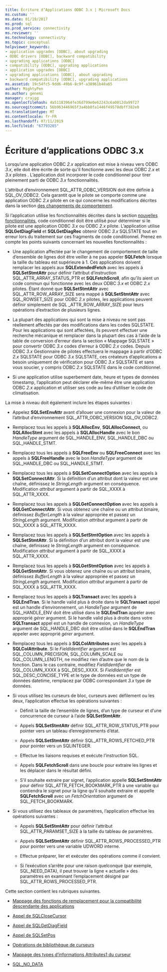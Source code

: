 ```yaml
---
title: Écriture d’Applications ODBC 3.x | Microsoft Docs
ms.custom: ''
ms.date: 01/19/2017
ms.prod: sql
ms.prod_service: connectivity
ms.reviewer: ''
ms.technology: connectivity
ms.topic: conceptual
helpviewer_keywords:
- application upgrades [ODBC], about upgrading
- ODBC drivers [ODBC], backward compatibility
- upgrading applications [ODBC]
- compatibility [ODBC], upgrading applications
- application upgrades [ODBC]
- upgrading applications [ODBC], about upgrading
- backward compatibility [ODBC], upgrading applications
ms.assetid: 19c54fc5-9dd6-49b6-8c9f-a38961b40a65
author: MightyPen
ms.author: genemi
manager: craigg
ms.openlocfilehash: 4a51183964fe36d799e0e62243c6a0012da99727
ms.sourcegitcommit: 56b963446965f3a4bb0fa1446f49578dbff382e0
ms.translationtype: MT
ms.contentlocale: fr-FR
ms.lasthandoff: 07/11/2019
ms.locfileid: "67793285"
---
```

# <a name="writing-odbc-3x-applications"></a>Écriture d’applications ODBC 3.x
Lorsqu’une application ODBC *2.x* application est mise à niveau vers ODBC *3.x*, elle doit être écrite de sorte qu’il fonctionne avec les deux ODBC *2.x* et *3.x* pilotes . L’application doit incorporer le code conditionnel pour tirer pleinement parti de ODBC *3.x* fonctionnalités.  
  
 L’attribut d’environnement SQL_ATTR_ODBC_VERSION doit être définie à SQL_OV_ODBC2. Cela garantit que le pilote se comporte comme une application ODBC *2.x* pilote en ce qui concerne les modifications décrites dans la section [des changements de comportement](../../../odbc/reference/develop-app/behavioral-changes.md).  
  
 Si l’application utilise les fonctionnalités décrites dans la section [nouvelles fonctionnalités](../../../odbc/reference/develop-app/new-features.md), code conditionnel doit être utilisé pour déterminer si le pilote est une application ODBC *3.x* ou ODBC *2.x* pilote. L’application utilise **SQLGetDiagField** et **SQLGetDiagRec** obtenir ODBC *3.x* SQLSTATE tout en erreur lors du traitement sur ces fragments de code conditionnel. Prenez en compte les points suivants concernant les nouvelles fonctionnalités :  
  
-   Une application affectée par le changement de comportement de taille d’ensemble de lignes doit être veiller à ne pas appeler **SQLFetch** lorsque la taille du tableau est supérieure à 1. Ces applications doivent remplacer les appels aux **SQLExtendedFetch** avec les appels à **SQLSetStmtAttr** pour définir l’attribut d’instruction SQL_ATTR_ARRAY_STATUS_PTR et **SQLFetchScroll**, afin qu’ils aient un code commun qui fonctionne avec les deux ODBC *3.x* et ODBC *2.x* pilotes. Étant donné que **SQLSetStmtAttr** avec SQL_ATTR_ROW_ARRAY_SIZE sera mappé à **SQLSetStmtAttr** avec SQL_ROWSET_SIZE pour ODBC *2.x* pilotes, les applications peuvent définir simplement de SQL _ATTR_ROW_ARRAY_SIZE pour leurs opérations d’extraction de plusieurs lignes.  
  
-   La plupart des applications qui sont la mise à niveau ne sont pas réellement affectés par des modifications dans les codes SQLSTATE. Pour les applications qui sont affectées, ils peuvent effectuer une recherche mécanique et remplacer dans la plupart des cas à l’aide de la table de conversion d’erreur dans la section « Mappage SQLSTATE » pour convertir ODBC *3.x* codes d’erreur à ODBC *2.x* codes. Depuis ODBC *3.x* Gestionnaire de pilotes effectuera le mappage à partir d’ODBC *2.x* SQLSTATE pour ODBC *3.x* SQLSTATE, ces créateurs d’applications a besoin uniquement de vérification pour ODBC  *3.x* SQLSTATE et sans vous soucier, y compris ODBC *2.x* SQLSTATE dans le code conditionnel.  
  
-   Si une application utilise superbement date, heure et types de données timestamp, l’application peut déclarer elle-même être une application ODBC *2.x* application et utiliser ses code au lieu d’utiliser le code de climatisation.  
  
 La mise à niveau doit également inclure les étapes suivantes :  
  
-   Appelez **SQLSetEnvAttr** avant d’allouer une connexion pour la valeur de l’attribut d’environnement SQL_ATTR_ODBC_VERSION SQL_OV_ODBC2.  
  
-   Remplacez tous les appels à **SQLAllocEnv**, **SQLAllocConnect**, ou **SQLAllocStmt** avec les appels à **SQLAllocHandle** avec le bon *HandleType* argument de SQL_HANDLE_ENV, SQL_HANDLE_DBC ou SQL_HANDLE_STMT.  
  
-   Remplacez tous les appels à **SQLFreeEnv** ou **SQLFreeConnect** avec les appels à **SQLFreeHandle** avec le bon *HandleType* argument de SQL_HANDLE_DBC ou SQL_HANDLE_STMT.  
  
-   Remplacez tous les appels à **SQLSetConnectOption** avec les appels à **SQLSetConnectAttr**. Si la définition d’un attribut dont la valeur est une chaîne, définissez le *StringLength* argument en conséquence. Modification *attribut* argument à partir de SQL_XXXX à SQL_ATTR_XXXX.  
  
-   Remplacez tous les appels à **SQLGetConnectOption** avec les appels à **SQLGetConnectAttr**. Si vous obtenez une chaîne ou un attribut binaire, définissez *BufferLength* à la valeur appropriée et passez un *StringLength* argument. Modification *attribut* argument à partir de SQL_XXXX à SQL_ATTR_XXXX.  
  
-   Remplacez tous les appels à **SQLSetStmtOption** avec les appels à **SQLSetStmtAttr**. Si la définition d’un attribut dont la valeur est une chaîne, définissez le *StringLength* argument en conséquence. Modification *attribut* argument à partir de SQL_XXXX à SQL_ATTR_XXXX.  
  
-   Remplacez tous les appels à **SQLGetStmtOption** avec les appels à **SQLGetStmtAttr**. Si vous obtenez une chaîne ou un attribut binaire, définissez *BufferLength* à la valeur appropriée et passez un *StringLength* argument. Modification *attribut* argument à partir de SQL_XXXX à SQL_ATTR_XXXX.  
  
-   Remplacez tous les appels à **SQLTransact** avec les appels à **SQLEndTran**. Si le handle valid plus à droite dans le **SQLTransact** appel est un handle d’environnement, un *HandleType* argument de SQL_HANDLE_ENV doit être utilisé dans le **SQLEndTran** appeler avec approprié *gérer* argument. Si le handle valid plus à droite dans votre **SQLTransact** appel est un handle de connexion, un *HandleType* argument de SQL_HANDLE_DBC doit être utilisé dans le **SQLEndTran** appeler avec approprié *gérer* argument.  
  
-   Remplacez tous les appels à **SQLColAttributes** avec les appels à **SQLColAttribute**. Si le *FieldIdentifier* argument est SQL_COLUMN_PRECISION, SQL_COLUMN_SCALE ou SQL_COLUMN_LENGTH, ne modifiez rien d’autre que le nom de la fonction. Dans le cas contraire, modifiez *FieldIdentifier* de SQL_COLUMN_XXXX à SQL_DESC_XXXX. Si *FieldIdentifier* est SQL_DESC_CONCISE_TYPE et le type de données est un type de données datetime, remplacez par ODBC correspondant *3.x* type de données.  
  
-   Si vous utilisez les curseurs de bloc, curseurs avec défilement ou les deux, l’application effectue les opérations suivantes :  
  
    -   Définit la taille de l’ensemble de lignes, d’un type de curseur et d’une concurrence de curseur à l’aide **SQLSetStmtAttr**.  
  
    -   Appels **SQLSetStmtAttr** définir SQL_ATTR_ROW_STATUS_PTR pour pointer vers un tableau d’enregistrements d’état.  
  
    -   Appels **SQLSetStmtAttr** définir SQL_ATTR_ROWS_FETCHED_PTR pour pointer vers un SQLINTEGER.  
  
    -   Effectue les liaisons requises et exécute l’instruction SQL.  
  
    -   Appels **SQLFetchScroll** dans une boucle pour extraire les lignes et les déplacer dans le résultat défini.  
  
    -   S’il souhaite extraire par signet, l’application appelle **SQLSetStmtAttr** pour définir SQL_ATTR_FETCH_BOOKMARK_PTR à une variable qui contiendra le signet pour la ligne qu’il souhaite extraire et appelle **SQLFetchScroll** avec un *FetchOrientation* argument de SQL_FETCH_BOOKMARK.  
  
-   Si vous utilisez des tableaux de paramètres, l’application effectue les opérations suivantes :  
  
    -   Appels **SQLSetStmtAttr** pour définir l’attribut SQL_ATTR_PARAMSET_SIZE à la taille du tableau de paramètres.  
  
    -   Appels **SQLSetStmtAttr** définir SQL_ATTR_ROWS_PROCESSED_PTR pour pointer vers une variable UDWORD interne.  
  
    -   Effectue préparer, lier et exécuter des opérations comme il convient.  
  
    -   Si l’exécution s’arrête pour une raison quelconque (par exemple, SQL_NEED_DATA), il peut trouver la ligne « actuelle » des paramètres en examinant l’emplacement désigné par SQL_ATTR_ROWS_PROCESSED_PTR.  
  
 Cette section contient les rubriques suivantes.  
  
-   [Mappage des fonctions de remplacement pour la compatibilité descendante des applications](../../../odbc/reference/develop-app/mapping-replacement-functions-for-backward-compatibility-of-applications.md)  
  
-   [Appel de SQLCloseCursor](../../../odbc/reference/develop-app/calling-sqlclosecursor.md)  
  
-   [Appel de SQLGetDiagField](../../../odbc/reference/develop-app/calling-sqlgetdiagfield.md)  
  
-   [Appel de SQLSetPos](../../../odbc/reference/develop-app/calling-sqlsetpos.md)  
  
-   [Opérations de bibliothèque de curseurs](../../../odbc/reference/develop-app/cursor-library-operations.md)  
  
-   [Mappage des types d’informations Attributes1 du curseur](../../../odbc/reference/develop-app/mapping-the-cursor-attributes1-information-types.md)  
  
-   [SQL_NO_DATA](../../../odbc/reference/develop-app/sql-no-data.md)
